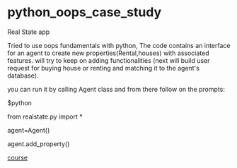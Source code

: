 # python_oops_case_study
Real State app 


Tried to use  oops fundamentals with python,
The code contains an interface for an agent to create new properties(Rental,houses) with associated features.
will try to keep on adding functionalities (next will build user request for buying house or renting and matching it to the agent's database).


you can run it by calling Agent class and from there follow on the prompts:

$python

from realstate.py import *

agent=Agent()

agent.add_property()

[course](https://www.udemy.com/course/master-deep-learning-computer-visiontm-cnn-ssd-yolo-gans/learn/lecture/12583716#overview)
